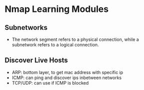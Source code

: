 # Nmap Learning Modules
## Subnetworks
* The network segment refers to a physical connection, while a subnetwork refers to a logical connection.

## Discover Live Hosts
* ARP: bottom layer, to get mac address with specific ip
* ICMP: can ping and discover ips inbetween networks
* TCP/UDP: can use if ICMP is blocked 

